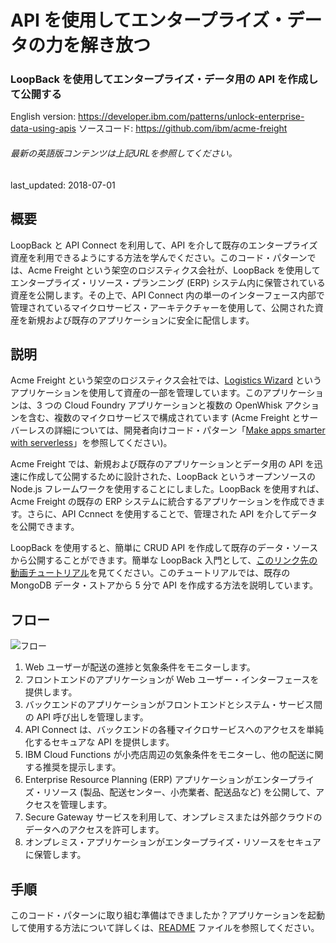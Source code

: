 # API を使用してエンタープライズ・データの力を解き放つ

### LoopBack を使用してエンタープライズ・データ用の API を作成して公開する

English version: https://developer.ibm.com/patterns/unlock-enterprise-data-using-apis
 ソースコード: https://github.com/ibm/acme-freight

###### 最新の英語版コンテンツは上記URLを参照してください。
last_updated: 2018-07-01

 
## 概要

LoopBack と API Connect を利用して、API を介して既存のエンタープライズ資産を利用できるようにする方法を学んでください。このコード・パターンでは、Acme Freight という架空のロジスティクス会社が、LoopBack を使用してエンタープライズ・リソース・プランニング (ERP) システム内に保管されている資産を公開します。その上で、API Connect 内の単一のインターフェース内部で管理されているマイクロサービス・アーキテクチャーを使用して、公開された資産を新規および既存のアプリケーションに安全に配信します。

## 説明

Acme Freight という架空のロジスティクス会社では、[Logistics Wizard](https://github.com/IBM-Cloud/logistics-wizard) というアプリケーションを使用して資産の一部を管理しています。このアプリケーションは、3 つの Cloud Foundry アプリケーションと複数の OpenWhisk アクションを含む、複数のマイクロサービスで構成されています (Acme Freight とサーバーレスの詳細については、開発者向けコード・パターン「[Make apps smarter with serverless](https://developer.ibm.com/patterns/make-apps-smarter-with-serverless/)」を参照してください)。

Acme Freight では、新規および既存のアプリケーションとデータ用の API を迅速に作成して公開するために設計された、LoopBack というオープンソースの Node.js フレームワークを使用することにしました。LoopBack を使用すれば、Acme Freight の既存の ERP システムに統合するアプリケーションを作成できます。さらに、API Ccnnect を使用することで、管理された API を介してデータを公開できます。

LoopBack を使用すると、簡単に CRUD API を作成して既存のデータ・ソースから公開することができます。簡単な LoopBack 入門として、[このリンク先の動画チュートリアル](https://developer.ibm.com/apiconnect/2017/03/09/loopback-in-5-minutes/)を見てください。このチュートリアルでは、既存の MongoDB データ・ストアから 5 分で API を作成する方法を説明しています。

## フロー

![フロー](../../images/Unlock-enterprise-data-using-APIs.png)

1. Web ユーザーが配送の進捗と気象条件をモニターします。
1. フロントエンドのアプリケーションが Web ユーザー・インターフェースを提供します。
1. バックエンドのアプリケーションがフロントエンドとシステム・サービス間の API 呼び出しを管理します。
1. API Connect は、バックエンドの各種マイクロサービスへのアクセスを単純化するセキュアな API を提供します。
1. IBM Cloud Functions が小売店周辺の気象条件をモニターし、他の配送に関する推奨を提示します。
1. Enterprise Resource Planning (ERP) アプリケーションがエンタープライズ・リソース (製品、配送センター、小売業者、配送品など) を公開して、アクセスを管理します。
1. Secure Gateway サービスを利用して、オンプレミスまたは外部クラウドのデータへのアクセスを許可します。
1. オンプレミス・アプリケーションがエンタープライズ・リソースをセキュアに保管します。

## 手順

このコード・パターンに取り組む準備はできましたか？アプリケーションを起動して使用する方法について詳しくは、[README](https://github.com/IBM/acme-freight/blob/master/README.md) ファイルを参照してください。
